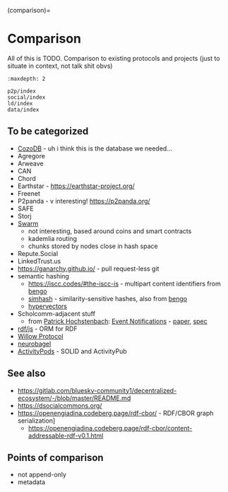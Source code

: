 (comparison)=
# Comparison

All of this is TODO. Comparison to existing protocols and projects (just to situate in context, not talk shit obvs)

```{toctree}
:maxdepth: 2

p2p/index
social/index
ld/index
data/index
```


## To be categorized

- [CozoDB](https://docs.cozodb.org/en/latest/releases/v0.6.html#experience-cozodb-the-hybrid-relational-graph-vector-database-the-hippocampus-for-llms) - uh i think this is the database we needed...
- Agregore
- Arweave
- CAN
- Chord
- Earthstar - https://earthstar-project.org/
- Freenet
- P2panda - v interesting! https://p2panda.org/
- SAFE
- Storj
- [Swarm](https://www.ethswarm.org/swarm-whitepaper.pdf)
	- not interesting, based around coins and smart contracts
	- kademlia routing
	- chunks stored by nodes close in hash space
- Repute.Social
- LinkedTrust.us
- https://ganarchy.github.io/ - pull request-less git
- semantic hashing
	- https://iscc.codes/#the-iscc-is - multipart content identifiers from [bengo](https://mastodon.social/@bengo/111615921362561222)
	- [simhash](https://en.wikipedia.org/wiki/SimHash) - similarity-sensitive hashes, also from [bengo](https://mastodon.social/@bengo/111616070992289762)
	- [hypervectors](https://techhub.social/@hosford42/111615949285396537)
- Scholcomm-adjacent stuff
	- from [Patrick Hochstenbach](https://openbiblio.social/@hochstenbach): [Event Notifications](https://www.eventnotifications.net/) - [paper](https://journal.code4lib.org/articles/17823), [spec](https://mellonscholarlycommunication.github.io/spec-orchestrator/)
- [rdf/js](http://rdf.js.org/data-model-spec/) - ORM for RDF
- [Willow Protocol](https://willowprotocol.org/)
- [neurobagel](https://neurobagel.org/overview/)
- [ActivityPods](https://github.com/assemblee-virtuelle/activitypods) - SOLID and ActivityPub

## See also

- https://gitlab.com/bluesky-community1/decentralized-ecosystem/-/blob/master/README.md
- https://dsocialcommons.org/
- https://openengiadina.codeberg.page/rdf-cbor/ - RDF/CBOR graph serialization]
	- https://openengiadina.codeberg.page/rdf-cbor/content-addressable-rdf-v0.1.html


## Points of comparison

- not append-only
- metadata